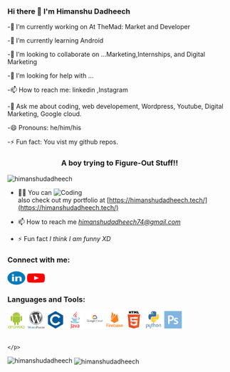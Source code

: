 ### Hi there 👋 I'm Himanshu Dadheech
-🔭 I’m currently working on At TheMad: Market and Developer



-🌱 I’m currently learning Android


-👯 I’m looking to collaborate on ...Marketing,Internships, and Digital Marketing

-🤔 I’m looking for help with ...

-📫 How to reach me: linkedin ,Instagram

-💬 Ask me about coding, web developement, Wordpress, Youtube, Digital Marketing, Google cloud.

-😄 Pronouns: he/him/his

-⚡ Fun fact: You vist my github repos.

<!--
**himanshudadheech/himanshudadheech** is a ✨ _special_ ✨ repository because its `README.md` (this file) appears on your GitHub profile.

Here are some ideas to get you started:

- 🔭 I’m currently working on At Themad: MArket and Developer
- 🌱 I’m currently learning ...Android
- 👯 I’m looking to collaborate on ...Marketing,Internships, and Digital Marketing
- 🤔 I’m looking for help with ...
- 💬 Ask me about ...
- 📫 How to reach me: ...
- 😄 Pronouns: ...
- ⚡ Fun fact: ...
-->
<h3 align="center">A boy trying to Figure-Out Stuff!!</h3>

<p align="left"> <img src="https://komarev.com/ghpvc/?username=himanshudadheech&label=Profile%20views&color=129e00&style=plastic" alt="himanshudadheech" /> </p>
<img align="right" alt="Coding" width="400" src="https://cdn.dribbble.com/users/2646423/screenshots/5507196/computer.gif">

- 👨‍💻 You can also check out my portfolio at [https://himanshudadheech.tech/](https://himanshudadheech.tech/)

- 📫 How to reach me *himanshudadheech74@gmail.com*

- ⚡ Fun fact *I think I am funny XD*

<h3 align="left">Connect with me:</h3>
<p align="left">
<!-- <a href="https://twitter.com/" target="blank"><img align="center" src="https://cdn.jsdelivr.net/npm/simple-icons@3.0.1/icons/twitter.svg" alt="himanshu dadheech" height="30" width="40" /></a> -->
<a href="https://www.linkedin.com/in/himanshudadheech/" target="blank"><img align="center" src="https://github.com/himanshudadheech/Resouce-Icon/blob/main/linkedin.svg" alt="himanshudadheech" height="30" width="40" /></a>
<a href="https://www.youtube.com/channel/UCHAcoZ9mcQQyfKYjy5YPXEA" target="blank"><img align="center" src="https://github.com/himanshudadheech/Resouce-Icon/blob/main/youtube.svg" alt="himanshu_dadheech_" height="30" width="40" /></a>
</p>

<h3 align="left">Languages and Tools:</h3>
<p align="left"> 
  <img src="https://github.com/devicons/devicon/blob/master/icons/android/android-plain-wordmark.svg" alt="android" width="40" height="40"/>
  <img src="https://github.com/devicons/devicon/blob/master/icons/wordpress/wordpress-original.svg" alt=wordpress" width="40" height="40"/>
  <img src="https://github.com/devicons/devicon/blob/master/icons/c/c-plain.svg" alt="c" width="40" height="40"/>                                                                   <img src="https://github.com/devicons/devicon/blob/master/icons/java/java-original-wordmark.svg" alt="java" width="40" height="40"/>                                             <img src="https://github.com/devicons/devicon/blob/master/icons/googlecloud/googlecloud-original-wordmark.svg" alt="Google cloud" width="40" height="40"/>                   
  <img src="https://github.com/devicons/devicon/blob/master/icons/firebase/firebase-plain-wordmark.svg" alt="firebase" width="40" height="40"/>                                     <img src="https://github.com/devicons/devicon/blob/master/icons/html5/html5-original-wordmark.svg" alt="Html" width="40" height="40"/>                                           <img src="https://github.com/devicons/devicon/blob/master/icons/python/python-original-wordmark.svg" alt="Python" width="40" height="40"/>                                       <img src="https://github.com/devicons/devicon/blob/master/icons/photoshop/photoshop-plain.svg" alt=Photoshop" width="40" height="40"/>    
                                                                                                                                        
                                                                                                                                        
                                                                                                                                        </p>

  
<p><img align="left" src="https://github-readme-stats.vercel.app/api/top-langs?username=himanshudadheech&show_icons=true&locale=en&layout=compact" alt="himanshudadheech" /></p>

<p>&nbsp;<img align="center" src="https://github-readme-stats.vercel.app/api?username=himanshudadheech&show_icons=true&locale=en" alt="himanshudadheech" /></p>

<!--
<h3 align="left">Languages and Tools:</h3>
<p align="left"> <a href="https://www.cprogramming.com/" target="_blank"> <img src="https://devicons.github.io/devicon/devicon.git/icons/c/c-original.svg" alt="c" width="40" height="40"/> </a> <a href="https://www.w3schools.com/cpp/" target="_blank"> <img src="https://devicons.github.io/devicon/devicon.git/icons/cplusplus/cplusplus-original.svg" alt="cplusplus" width="40" height="40"/> </a> <a href="https://www.w3schools.com/css/" target="_blank"> <img src="https://devicons.github.io/devicon/devicon.git/icons/css3/css3-original-wordmark.svg" alt="css3" width="40" height="40"/> </a> <a href="https://www.figma.com/" target="_blank"> <img src="https://www.vectorlogo.zone/logos/figma/figma-icon.svg" alt="figma" width="40" height="40"/> </a> <a href="https://flutter.dev" target="_blank"> <img src="https://www.vectorlogo.zone/logos/flutterio/flutterio-icon.svg" alt="flutter" width="40" height="40"/> </a> <a href="https://git-scm.com/" target="_blank"> <img src="https://www.vectorlogo.zone/logos/git-scm/git-scm-icon.svg" alt="git" width="40" height="40"/> </a> <a href="https://www.w3.org/html/" target="_blank"> <img src="https://devicons.github.io/devicon/devicon.git/icons/html5/html5-original-wordmark.svg" alt="html5" width="40" height="40"/> </a> <a href="https://www.linux.org/" target="_blank"> <img src="https://devicons.github.io/devicon/devicon.git/icons/linux/linux-original.svg" alt="linux" width="40" height="40"/> </a> <a href="https://www.photoshop.com/en" target="_blank"> <img src="https://devicons.github.io/devicon/devicon.git/icons/photoshop/photoshop-plain.svg" alt="photoshop" width="40" height="40"/> </a> <a href="https://www.python.org" target="_blank"> <img src="https://devicons.github.io/devicon/devicon.git/icons/python/python-original.svg" alt="python" width="40" height="40"/> </a> </p>
-->
